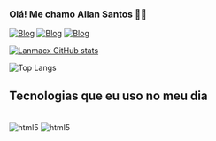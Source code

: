 
### Olá! Me chamo Allan Santos 👋🏻

[![Blog](https://img.shields.io/badge/LinkedIn-0077B5?style=for-the-badge&logo=linkedin&logoColor=white)](https://www.linkedin.com/in/allan-santos-45018416b/)
[![Blog](https://img.shields.io/badge/Instagram-E4405F?style=for-the-badge&logo=instagram&logoColor=white)](https://www.instagram.com/lanmacx/)
[![Blog](https://img.shields.io/badge/Twitch-9146FF?style=for-the-badge&logo=twitch&logoColor=white)](https://www.twitch.tv/lanmacx)

[![Lanmacx GitHub stats](https://github-readme-stats.vercel.app/api?username=lanmacx)](https://github.com/lanmacx/github-readme-stats)

![Top Langs](https://github-readme-stats.vercel.app/api/top-langs/?username=lanmacx&layout=compact)


## Tecnologias que eu uso no meu dia


<div style="display: inline_block"><br>
    <img align="center" alt="html5"src="https://img.shields.io/badge/Microsoft_Azure-0089D6?style=for-the-badge&logo=microsoft-azure&logoColor=white" />
    <img align="center" alt="html5"src="https://img.shields.io/badge/Python-14354C?style=for-the-badge&logo=python&logoColor=white" />

</div>
